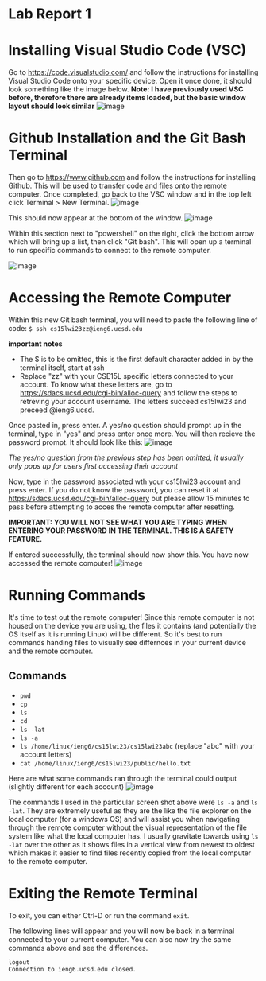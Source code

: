 # Lab Report 1
# Installing Visual Studio Code (VSC)
Go to <https://code.visualstudio.com/> and follow the instructions for installing Visual Studio Code onto your specific device. Open it once done, it should look something like the image below. **Note: I have previously used VSC before, therefore there are already items loaded, but the basic window layout should look similar**
![image](https://user-images.githubusercontent.com/122570961/212625408-ffe656cb-527e-474d-b2c7-98d7e7ad7e2d.png)



# Github Installation and the Git Bash Terminal
Then go to <https://www.github.com> and follow the instructions for installing Github. This will be used to transfer code and files onto the remote computer. Once completed, go back to the VSC window and in the top left click Terminal > New Terminal.
![image](https://user-images.githubusercontent.com/122570961/212626230-ec721f39-71e3-4c89-9e67-1eee8d6856fc.png)

This should now appear at the bottom of the window.
![image](https://user-images.githubusercontent.com/122570961/212626592-33672aae-96b0-4f48-aed6-63a440973ec2.png)



Within this section next to "powershell" on the right, click the bottom arrow which will bring up a list, then click "Git bash". This will open up a terminal to run specific commands to connect to the remote computer.

![image](https://user-images.githubusercontent.com/122570961/212626830-c32aeb08-50af-41fe-937b-fa5cc24c55ef.png)

# Accessing the Remote Computer

Within this new Git bash terminal, you will need to paste the following line of code:
`$ ssh cs15lwi23zz@ieng6.ucsd.edu`

**important notes**
- The $ is to be omitted, this is the first default character added in by the terminal itself, start at ssh
- Replace "zz" with your CSE15L specific letters connected to your account. To know what these letters are, go to https://sdacs.ucsd.edu/cgi-bin/alloc-query and follow the steps to retreving your account username. The letters succeed cs15lwi23 and preceed @ieng6.ucsd.

Once pasted in, press enter. A yes/no question should prompt up in the terminal, type in "yes" and press enter once more. You will then recieve the password prompt. It should look like this:
![image](https://user-images.githubusercontent.com/122570961/212628803-41ee2273-e0cd-4917-84e6-f37142ff80b7.png)

*The yes/no question from the previous step has been omitted, it usually only pops up for users first accessing their account*

Now, type in the password associated wth your cs15lwi23 account and press enter. If you do not know the password, you can reset it at <https://sdacs.ucsd.edu/cgi-bin/alloc-query> but please allow 15 minutes to pass before attempting to acces the remote computer after resetting.

**IMPORTANT: YOU WILL NOT SEE WHAT YOU ARE TYPING WHEN ENTERING YOUR PASSWORD IN THE TERMINAL. THIS IS A SAFETY FEATURE.**

If entered successfully, the terminal should now show this. You have now accessed the remote computer!
![image](https://user-images.githubusercontent.com/122570961/212629998-50a4e210-207c-4c5b-90ec-631178efb122.png)

# Running Commands

It's time to test out the remote computer! Since this remote computer is not housed on the device you are using, the files it contains (and potentially the OS itself as it is running Linux) will be different. So it's best to run commands handing files to visually see differnces in your current device and the remote computer.

## Commands
- `pwd`
- `cp`
- `ls`
- `cd`
- `ls -lat`
- `ls -a`
- `ls /home/linux/ieng6/cs15lwi23/cs15lwi23abc` (replace "abc" with your account letters)
- `cat /home/linux/ieng6/cs15lwi23/public/hello.txt`


Here are what some commands ran through the terminal could output (slightly different for each account)
![image](https://user-images.githubusercontent.com/122570961/212632165-7de891b6-0431-41b9-88cf-afacf2b8047b.png)

The commands I used in the particular screen shot above were `ls -a` and `ls -lat`. They are extremely useful as they are the like the file explorer on the local computer (for a windows OS) and will assist you when navigating through the remote computer without the visual representation of the file system like what the local computer has. I usually gravitate towards using `ls -lat` over the other as it shows files in a vertical view from newest to oldest which makes it easier to find files recently copied from the local computer to the remote computer. 

# Exiting the Remote Terminal

To exit, you can either Ctrl-D or run the command `exit`.

The following lines will appear and you will now be back in a terminal connected to your current computer. You can also now try the same commands above and see the differences.

```
logout
Connection to ieng6.ucsd.edu closed.
```



